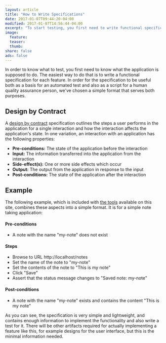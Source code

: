 ```yaml
---
layout: article
title: "How to Write Specifications"
date: 2017-01-07T09:44:20-04:00
modified: 2017-01-07T14:56:44-04:00
excerpt: "To start testing, you first need to write functional specifications"
image:
  feature:
  teaser:
  thumb:
share: false
ads: false
---
```


In order to know what to test, you first need to know what the
application is supposed to do. The easiest way to do that is to write
a functional specification for each feature. In order for the
specification to be useful both as a basis for an automated test and
also as a script for a human quality assurance person, we've chosen a
simple format that serves both purposes.

## Design by Contract

A
[design by contract](https://en.wikipedia.org/wiki/Design_by_contract)
specification outlines the steps a user performs in the application
for a single interaction and how the interaction affects the
application's state. In one variation, an interaction with an
application has the following properties:

* **Pre-conditions:** The state of the application before the interaction
* **Input:** The information transferred into the application from the interaction
* **Side-effect(s):** One or more side effects which occur
* **Output:** The output from the application in response to the input
* **Post-conditions:** The state of the application after the interaction

## Example

The following example, which is included with [the tools](/tools/)
available on this site, combines these aspects into a simple
format. It is for a simple note taking application:

#### Pre-conditions
* A note with the name "my-note" does not exist

#### Steps
* Browse to URL http://localhost/notes
* Set the name of the note to "my-note"
* Set the contents of the note to "This is my note"
* Click "Save"
* Assert that the status message changes to "Saved note: my-note"

#### Post-conditions
* A note with the name "my-note" exists and contains the content "This
  is my note"

As you can see, the specification is very simple and lightweight, and
contains enough information to implement the functionality and also
write a test for it. There will be other artifacts required for
actually implementing a feature like this, for example designs for the
user interface, but this is the minimal information needed.



